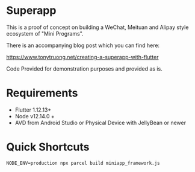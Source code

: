 # Superapp

This is a proof of concept on building a WeChat, Meituan and Alipay style ecosystem of "Mini Programs".

There is an accompanying blog post which you can find here:

https://www.tonytruong.net/creating-a-superapp-with-flutter


Code Provided for demonstration purposes and provided as is.

# Requirements

- Flutter 1.12.13+
- Node v12.14.0 +
- AVD from Android Studio or Physical Device with JellyBean or newer

# Quick Shortcuts
`NODE_ENV=production npx parcel build miniapp_framework.js`